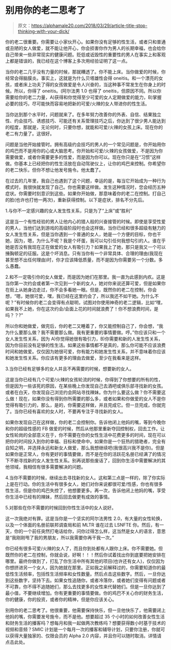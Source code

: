 # 别用你的老二思考了

> 原文：<https://alphamale20.com/2018/03/29/article-title-stop-thinking-with-your-dick/>

你的老二很重要。你需要让小家伙开心。如果你没有足够的性生活，或者只和普通或丑陋的女人做爱，就不能让他开心，你会损害你作为男人的长期幸福，也会给你自己带来一些非常现实的健康问题。贬低或诋毁性的重要性的男人在事实上和客观上都是错误的，我已经在这个博客上多次用经验证明了这一点。

当你的老二几乎没有力量的时候，那就糟透了。你不能上床。当你做爱的时候，你经常会得脑膜炎。事实上，这就是为什么贝塔雄性会得 oneitis。和一个漂亮的女孩，或者床上功夫了得的女孩做爱是令人兴奋的，当这种事不常发生在你身上的时候。所以，你得了 oneitis。(阿尔法男 1.0 也得了 oneitis，但原因不同。所以你需要给你的老二力量，A)获得和你觉得至少可爱的女人定期做爱的能力，B)掌握必要的技巧，尽可能快而容易地把新的可爱/火辣的女人带进你的性生活。

当你达到那个水平时，问题就来了。在多年努力改善你的外表、自信、结果独立性、约会技巧、诱惑技巧、可能还有关系管理技巧之后，你达到了很少男人能达到的程度，那就是，无论何时，只要你想，就能和可爱/火辣的女孩上床。现在你的老二有力量了。这很好。

问题是当他开始接管时。拥有高级约会技巧的男人的一个常见问题是，你开始用你的鸡巴而不是用你的心或大脑思考。你开始和可爱/火辣的女孩做爱，不是因为你需要做爱，或者你需要更多的性爱，而是因为你可以。现在你只是在“习惯”这样做。你基本上已经把你的性生活放在自动驾驶仪上，让你的鸡巴来控制。你希望你的老二快乐，但你不想让他发号施令。他太蠢了。

在过去的几年里，我自己也遇到了这个问题，幸运的是，每当它开始成为一种行为模式时，我很快就发现了自己。你也需要这样做。发生这种情况时，您会经历五种症状。你需要时刻意识到这些。如果你开始做，那意味着你的老二在控制。打自己的脸(也许也打他一两次)，重新获得控制。以下是症状，排名不分先后。

1.与你不一定感兴趣的女人发生性关系，只是为了“上床”或“胜利”

这是当一个有性经验的男人让他内心的猎人般的兴奋接管的时候。即使是享受性爱的男人，当他们达到游戏的高级阶段时也会这样做。当你已经和很多超级有魅力的女人发生性关系，但是当你遇到一个普通的女人，她是一个方便的目标，你也干她，因为，嗯，为什么不呢？我是个坏蛋，我可以勾引任何我想勾引的人。谁在乎她是否没有我现在正在做爱的女人有吸引力？如果我上了她，那只是我又一个可以捶胸顿足的征服。这是个坏消息。只有当你有一个非常具体、合理的理由(我现在甚至想不出任何理由)时，你才应该降低质量，而不是因为你需要另一个分数。多么愚蠢。

2.和不一定吸引你的女人做爱，而是因为她们在那里。我一直为此感到内疚。这是当你第一次约会或者第一次见到一个新的女人，她对你来说还算可爱，但是如果你在街上从她身边走过，你不会多看她一眼。但是，既然你的老二在控制，你会想，“嗯，她很可爱，嘿，我已经在这里约会了，所以我还不如干她。为什么不呢？”有时候你的老二会变得有点聪明，试图对你使用神奇的老二逻辑，比如“嘿，如果我不上她，你在这次约会/会面上花的时间就浪费了！你不想浪费时间，是吗？？?"

所以你和她做爱，做完后，你的老二又睡着了，你又能控制自己了，你会想，“我为什么要那么做？我不需要那么做。我有更重要的事情要做。哼。”你应该只和一个女人发生性关系，因为 A)你觉得她很有吸引力，B)你需要和新的人发生性关系，因为你目前没有足够的性生活。如果这些事情都不是真的，那么你可能不应该浪费时间和她做爱。仅仅因为她很可爱，你有能力和她发生性关系，并不意味着你应该和她发生性关系。你应该有更多的理由去做爱，至少在我看来是这样。

3.当你已经有足够多的女人并且不再需要的时候，想要新的女人。

这是当你已经有几个可爱/火辣的女孩轮流的时候，你得到了你想要的所有的性，但是因为一些该死的原因，在某些晚上你发现自己去酒吧或俱乐部寻找新的女孩。或者在白天，你发现自己浏览约会网站寻找辣妹。你为什么要这么做？你不需要这么做！现在，如果你没有得到你所需要的那么多，或者如果和你做爱的女人不是你觉得有吸引力的，那么，是的，你需要这样做，并且完成它。但一旦完成，你就完了。当你已经有喜欢的女人时，不要再专注于寻找新的女人。

如果你发现自己在这样做，你的老二会控制你。告诉他闭上他妈的嘴，等到今晚你和你的超级性感的 FB 做爱的时候，然后从他那里重新夺回控制权，回去工作。让女性轮岗的全部意义在于，你不需要在你的女性生活中花费更多的时间，现在可以把你的时间投入到你的幸福、目标和使命中。如果你是一个狂热的猎艳者，完全有自知之明，并选择永远和新女人做爱，那么我想继续吧(我很高兴我不是你)。但是如果你是正常人，你有更好的事情要做，而不是在你的活跃花名册已经满了的情况下不断寻找新的女人发生性关系。别再说那些废话了，回到你生活中需要解决的其他领域，我相信有很多需要解决的问题。

4.当你不需要的时候，继续出去寻找新的女人。这和第三点是一样的，除了你实际上是在行动。你的生活中有很多女人，她们对你来说都很可爱/性感，你也有很多性生活，但是你的鸡巴失控了，他想要更多。再一次，告诉他闭上他妈的嘴，享受你生活中已经有的辣妹，然后回去做更有成效的事情。

5.对那些在你不需要的时候回到你性生活中的女人说好。

这一次我绝对有罪。这是当你是一个坚实的阿尔法男性 2.0，有大量的女性轮换，以及一个体面的名册前联邦调查局和前 MLTR 谁在过去 LSNFTE 你。然后，有一天，你的一个前任突然打电话给你，问你过得怎么样，这当然是女人的语言，意思是“我刚刚甩了我的男朋友，所以我需要你再干我一次。”

你已经有很多可爱/火辣的女人了，而且你到处都有人跟你上床。你不需要她。但既然你的老二在控制，你就会说，好啊！！！然后你试着找出你到底要把她安排在哪里。最终你做到了，打乱了你生活中所有其他的项目(也许还有女人)，仅仅因为你想挤进另一个女人，因为她就在那里。正如我之前解释过的，你需要知道你的最低性生活频率，包括性生活频率和女性数量。然后点击这些数字。然后，一旦你达到这些数字，坚持下去。如果女性追随你，或者冷落你，或者她们变得有问题或者不可靠，你不得不追随她们，那么去找更多的女性来代替她们。但是一旦你达到了最小值，不要继续增加。你有更重要的事情要做。你的鸡巴不关心你的财务生活，你的健康，你的投资，或者你的精神，但是你应该关心。

别用你的老二思考了。他很重要，他需要保持快乐，但一旦他快乐了，他需要闭上他妈的嘴，你需要发号施令，而不是他。想要超过 35 个小时的如何改善女性生活和财务生活的播客吗？想每月和我一起做两次教练吗？想要获得数小时基于技术的视频和音频？SMIC 计划是一个每月一次的播客和辅导计划，只要你注册，你就可以获得大量独家的、仅限会员的 Alpha 2.0 内容，并且你可以随时取消。详情请点击此处。